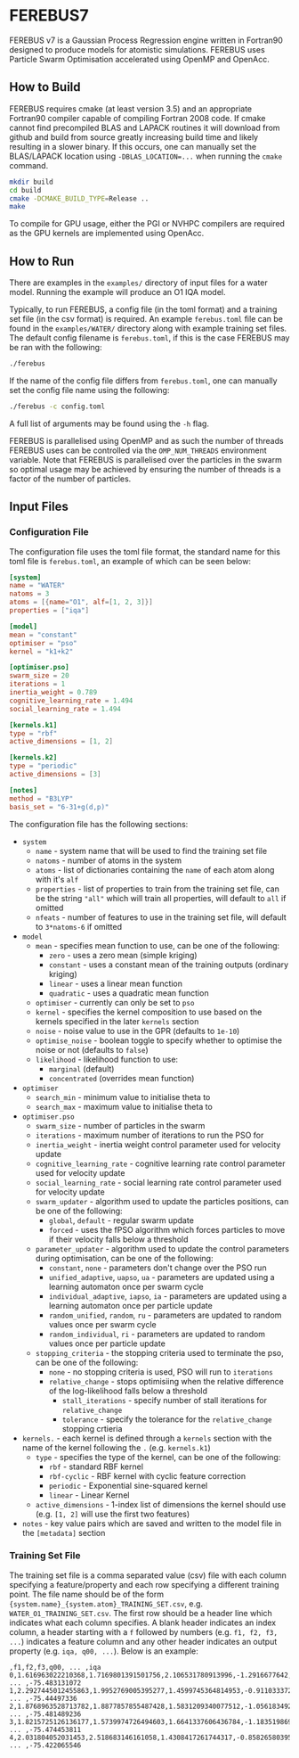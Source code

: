 # FEREBUS7

FEREBUS v7 is a Gaussian Process Regression engine written in Fortran90 designed to produce models for atomistic simulations. FEREBUS uses Particle Swarm Optimisation accelerated using OpenMP and OpenAcc.

## How to Build

FEREBUS requires cmake (at least version 3.5) and an appropriate Fortran90 compiler capable of compiling Fortran 2008 code. If cmake cannot find precompiled BLAS and LAPACK routines it will download from github and build from source greatly increasing build time and likely resulting in a slower binary. If this occurs, one can manually set the BLAS/LAPACK location using `-DBLAS_LOCATION=...` when running the `cmake` command.

```bash
mkdir build
cd build
cmake -DCMAKE_BUILD_TYPE=Release ..
make
```

To compile for GPU usage, either the PGI or NVHPC compilers are required as the GPU kernels are implemented using OpenAcc.

## How to Run

There are examples in the `examples/` directory of input files for a water model. Running the example will produce an O1 IQA model.

Typically, to run FEREBUS, a config file (in the toml format) and a training set file (in the csv format) is required. An example `ferebus.toml` file can be found in the `examples/WATER/` directory along with example training set files. The default config filename is `ferebus.toml`, if this is the case FEREBUS may be ran with the following:
```bash
./ferebus
```

If the name of the config file differs from `ferebus.toml`, one can manually set the config file name using the following:
```bash
./ferebus -c config.toml
```

A full list of arguments may be found using the `-h` flag.

FEREBUS is parallelised using OpenMP and as such the number of threads FEREBUS uses can be controlled via the `OMP_NUM_THREADS` environment variable. Note that FEREBUS is parallelised over the particles in the swarm so optimal usage may be achieved by ensuring the number of threads is a factor of the number of particles.

## Input Files
### Configuration File

The configuration file uses the toml file format, the standard name for this toml file is `ferebus.toml`, an example of which can be seen below:

```toml
[system]
name = "WATER"
natoms = 3
atoms = [{name="O1", alf=[1, 2, 3]}]
properties = ["iqa"]

[model]
mean = "constant"
optimiser = "pso"
kernel = "k1+k2"

[optimiser.pso]
swarm_size = 20
iterations = 1
inertia_weight = 0.789
cognitive_learning_rate = 1.494
social_learning_rate = 1.494

[kernels.k1]
type = "rbf"
active_dimensions = [1, 2]

[kernels.k2]
type = "periodic"
active_dimensions = [3]

[notes]
method = "B3LYP"
basis_set = "6-31+g(d,p)"
```

The configuration file has the following sections:

- `system`
  - `name` - system name that will be used to find the training set file
  - `natoms` - number of atoms in the system
  - `atoms` - list of dictionaries containing the `name` of each atom along with it's `alf`
  - `properties` - list of properties to train from the training set file, can be the string `"all"` which will train all properties, will default to `all` if omitted
  - `nfeats` - number of features to use in the training set file, will default to `3*natoms-6` if omitted
- `model`
  - `mean` - specifies mean function to use, can be one of the following:
    - `zero` - uses a zero mean (simple kriging)
    - `constant` - uses a constant mean of the training outputs (ordinary kriging)
    - `linear` - uses a linear mean function
    - `quadratic` - uses a quadratic mean function
  - `optimiser` - currently can only be set to `pso`
  - `kernel` - specifies the kernel composition to use based on the kernels specified in the later `kernels` section
  - `noise` - noise value to use in the GPR (defaults to `1e-10`)
  - `optimise_noise` - boolean toggle to specify whether to optimise the noise or not (defaults to `false`)
  - `likelihood` - likelihood function to use:
    - `marginal` (default)
    - `concentrated` (overrides mean function)
- `optimiser`
  - `search_min` - minimum value to initialise theta to
  - `search_max` - maximum value to initialise theta to
- `optimiser.pso`
  - `swarm_size` - number of particles in the swarm
  - `iterations` - maximum number of iterations to run the PSO for
  - `inertia_weight` - inertia weight control parameter used for velocity update
  - `cognitive_learning_rate` - cognitive learning rate control parameter used for velocity update
  - `social_learning_rate` - social learning rate control parameter used for velocity update
  - `swarm_updater` - algorithm used to update the particles positions, can be one of the following:
    - `global`, `default` - regular swarm update
    - `forced` - uses the fPSO algorithm which forces particles to move if their velocity falls below a threshold
  - `parameter_updater` - algorithm used to update the control parameters during optimisation, can be one of the following:
    - `constant`, `none` - parameters don't change over the PSO run
    - `unified_adaptive`, `uapso`, `ua` - parameters are updated using a learning automaton once per swarm cycle
    - `individual_adaptive`, `iapso`, `ia` - parameters are updated using a learning automaton once per particle update
    - `random_unified`, `random`, `ru` - parameters are updated to random values once per swarm cycle
    - `random_individual`, `ri` - parameters are updated to random values once per particle update
  - `stopping_criteria` - the stopping criteria used to terminate the pso, can be one of the following:
    - `none` - no stopping criteria is used, PSO will run to `iterations`
    - `relative_change` - stops optimisiing when the relative difference of the log-likelihood falls below a threshold
      - `stall_iterations` - specify number of stall iterations for `relative_change`
      - `tolerance` - specify the tolerance for the `relative_change` stopping crtieria
- `kernels.` - each kernel is defined through a `kernels` section with the name of the kernel following the `.` (e.g. `kernels.k1`)
  - `type` - specifies the type of the kernel, can be one of the following:
    - `rbf` - standard RBF kernel
    - `rbf-cyclic` - RBF kernel with cyclic feature correction
    - `periodic` - Exponential sine-squared kernel
    - `linear` - Linear Kernel
  - `active_dimensions` - 1-index list of dimensions the kernel should use (e.g. `[1, 2]` will use the first two features)
- `notes` - key value pairs which are saved and written to the model file in the `[metadata]` section

### Training Set File

The training set file is a comma separated value (csv) file with each column specifying a feature/property and each row specifying a different training point. The file name should be of the form `{system.name}_{system.atom}_TRAINING_SET.csv`, e.g. `WATER_O1_TRAINING_SET.csv`. The first row should be a header line which indicates what each column specifies. A blank header indicates an index column, a header starting with a `f` followed by numbers (e.g. `f1, f2, f3, ...`) indicates a feature column and any other header indicates an output property (e.g. `iqa, q00, ...`). Below is an example:

```csv
,f1,f2,f3,q00, ... ,iqa
0,1.616963022210368,1.7169801391501756,2.106531780913996,-1.2916677642, ... ,-75.483131072
1,2.2927445012455863,1.9952769005395277,1.4599745364814953,-0.91103337252, ... ,-75.44497336
2,1.8768963528713782,1.8877857855487428,1.5831209340077512,-1.0561834928, ... ,-75.481489236
3,1.8215725126136177,1.5739974726494603,1.6641337606436784,-1.1835198694, ... ,-75.474453811
4,2.031804052031453,2.518683146161058,1.4308417261744317,-0.85826580395, ... ,-75.422065546
```

### 
